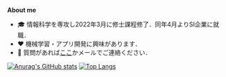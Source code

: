 **About me**
- 🎓 情報科学を専攻し2022年3月に修士課程修了．同年4月よりSI企業に就職．
- ❤️ 機械学習・アプリ開発に興味があります．
- 💬 質問があれば[ここ](https://github.com/is0383kk/is0383kk/issues)かメールでご連絡ください．

[![Anurag's GitHub stats](https://github-readme-stats.vercel.app/api?username=is0383kk&show_icons=true&theme=radical)](https://github.com/anuraghazra/github-readme-stats)
[![Top Langs](https://github-readme-stats.vercel.app/api/top-langs/?username=is0383kk&show_icons=true&theme=radical&layout=compact)](https://github.com/anuraghazra/github-readme-stats)
